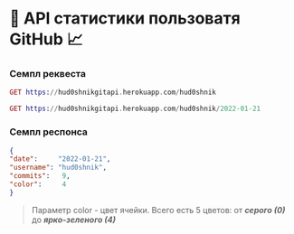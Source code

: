 # 🐙 API статистики пользоватя GitHub 📈

<h3>Семпл реквеста </h3>

``` Elixir
GET https://hud0shnikgitapi.herokuapp.com/hud0shnik
```
``` Elixir
GET https://hud0shnikgitapi.herokuapp.com/hud0shnik/2022-01-21
```
<h3>Семпл респонса </h3>

``` Json
{
"date":     "2022-01-21",
"username": "hud0shnik",
"commits":   9,
"color":     4
}
```
> Параметр color - цвет ячейки. Всего есть 5 цветов: от ***серого (0)*** до ***ярко-зеленого (4)***
